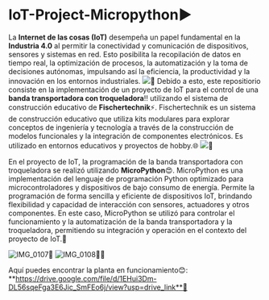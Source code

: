 # IoT-Project-Micropython▶️

La **Internet de las cosas (IoT)** desempeña un papel fundamental en la **Industria 4.0** al permitir la conectividad y comunicación de dispositivos, sensores y sistemas en red. Esto posibilita la recopilación de datos en tiempo real, la optimización de procesos, la automatización y la toma de decisiones autónomas, impulsando así la eficiencia, la productividad y la innovación en los entornos industriales. 
![](https://www.cibernos.com/hubfs/industry-2496192_1920.jpg)🔗
Debido a esto, este repositiorio consiste en la implementación de un proyecto de IoT para el control de una **banda transportadora con troqueladora**‼️ utilizando el sistema de construcción educativo de **Fischertechnik**⚡. Fischertechnik es un sistema de construcción educativo que utiliza kits modulares para explorar conceptos de ingeniería y tecnología a través de la construcción de modelos funcionales y la integración de componentes electrónicos. Es utilizado en entornos educativos y proyectos de hobby.🌐
![](https://www.maquinasvirtuales.eu/ipsoapoo/2022/02/esp32-configurar-wifi-con-micropython-2.png)🔗

En el proyecto de IoT, la programación de la banda transportadora con troqueladora se realizó utilizando **MicroPython**😍. MicroPython es una implementación del lenguaje de programación Python optimizado para microcontroladores y dispositivos de bajo consumo de energía. Permite la programación de forma sencilla y eficiente de dispositivos IoT, brindando flexibilidad y capacidad de interacción con sensores, actuadores y otros componentes. En este caso, MicroPython se utilizó para controlar el funcionamiento y la automatización de la banda transportadora y la troqueladora, permitiendo su integración y operación en el contexto del proyecto de IoT.🫡

![IMG_0107](https://github.com/JuanGascaCalderon/IoT-Project-Micropython/assets/85767018/6f60c508-c3df-4acf-b883-3ba3b8c5bf20)🤞
![IMG_0108](https://github.com/JuanGascaCalderon/IoT-Project-Micropython/assets/85767018/b152cc84-1121-4dfb-a854-c564bca8f212)🤷‍♂️

Aquí puedes encontrar la planta en funcionamiento😊: **https://drive.google.com/file/d/1EHui3Dm-DL56sqeFga3E6Jic_SmFEo6j/view?usp=drive_link**🔗
